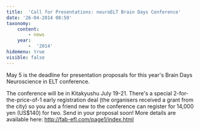```yaml
---
title:  'Call for Presentations: neuroELT Brain Days Conference'
date: '26-04-2014 08:50'
taxonomy:
    content:
        - news
    year:
        -  '2014'
hidemenu: true
visible: false
---
```


May 5 is the deadline for presentation proposals for this year's Brain Days Neuroscience in ELT conference.

The conference will be in Kitakyushu July 19-21. There's a special 2-for-the-price-of-1 early registration deal (the organisers received a grant from the city) so you and a friend new to the conference can register for 14,000 yen (US$140) for two. Send in your proposal soon!  More details are available here:  http://fab-efl.com/page1/index.html
